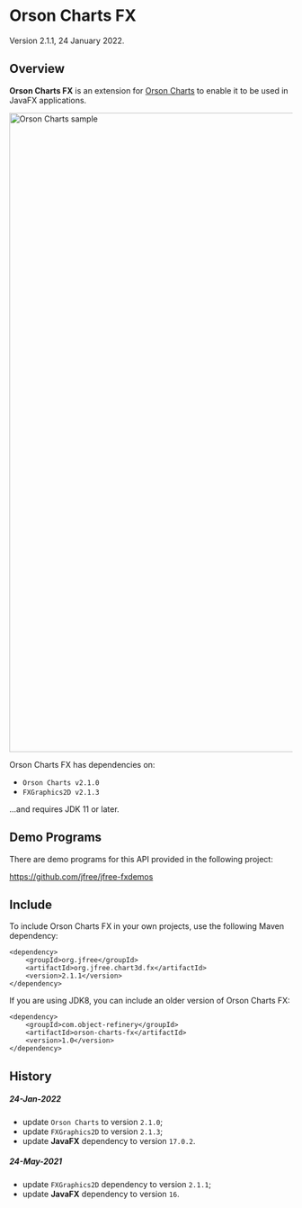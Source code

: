 Orson Charts FX
===============

Version 2.1.1, 24 January 2022.

Overview
--------
**Orson Charts FX** is an extension for [Orson Charts](https://github.com/jfree/orson-charts "Orson Charts Project Page at GitHub") 
to enable it to be used in JavaFX applications.

<img width="1136" alt="Orson Charts sample" src="https://user-images.githubusercontent.com/1835893/150729835-48c0f8e3-b86b-4b84-9024-3cd859ef3796.png">

Orson Charts FX has dependencies on:

* `Orson Charts v2.1.0`
* `FXGraphics2D v2.1.3`

...and requires JDK 11 or later.


Demo Programs
-------------
There are demo programs for this API provided in the following project:

https://github.com/jfree/jfree-fxdemos


Include
-------
To include Orson Charts FX in your own projects, use the following Maven dependency:

    <dependency>
        <groupId>org.jfree</groupId>
        <artifactId>org.jfree.chart3d.fx</artifactId>
        <version>2.1.1</version>
    </dependency>

If you are using JDK8, you can include an older version of Orson Charts FX:

    <dependency>
        <groupId>com.object-refinery</groupId>
        <artifactId>orson-charts-fx</artifactId>
        <version>1.0</version>
    </dependency>

History
-------

##### 24-Jan-2022
- update `Orson Charts` to version `2.1.0`;
- update `FXGraphics2D` to version `2.1.3`;
- update **JavaFX** dependency to version `17.0.2`.

##### 24-May-2021
- update `FXGraphics2D` dependency to version `2.1.1`;
- update **JavaFX** dependency to version `16`.

